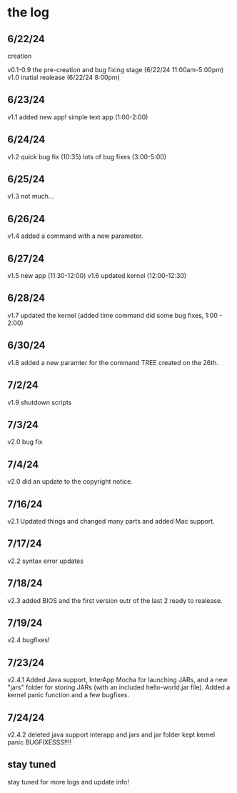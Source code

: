 # the log

## 6/22/24
creation

v0.1-0.9 the pre-creation and bug fixing stage (6/22/24 11:00am-5:00pm)
v1.0 inatial realease (6/22/24 8:00pm)

## 6/23/24
v1.1 added new app! simple text app (1:00-2:00)

## 6/24/24
v1.2
quick bug fix (10:35)
lots of bug fixes (3:00-5:00)

## 6/25/24
v1.3
not much...

## 6/26/24
v1.4
added a command with a new parameter.

## 6/27/24
v1.5 new app (11:30-12:00)
v1.6 updated kernel (12:00-12:30)

## 6/28/24
v1.7
updated the kernel (added time command did some bug fixes, 1:00 - 2:00)

## 6/30/24
v1.8
added a new paramter for the command TREE created on the 26th.

## 7/2/24
v1.9 
shutdown scripts

## 7/3/24
v2.0
bug fix

## 7/4/24
v2.0
did an update to the copyright notice.

## 7/16/24
v2.1
Updated things and changed many parts and added Mac support.

## 7/17/24
v2.2
syntax error updates

## 7/18/24
v2.3
added BIOS and the first version outr of the last 2 ready to realease.

## 7/19/24
v2.4 bugfixes!

## 7/23/24
v2.4.1
Added Java support, InterApp Mocha for launching JARs, and a new "jars" folder for storing JARs (with an included hello-world.jar file).
Added a kernel panic function and a few bugfixes.

## 7/24/24
v2.4.2
deleted java support interapp and jars and jar folder
kept kernel panic BUGFIXESSS!!!!
## stay tuned
stay tuned for more logs and update info!
